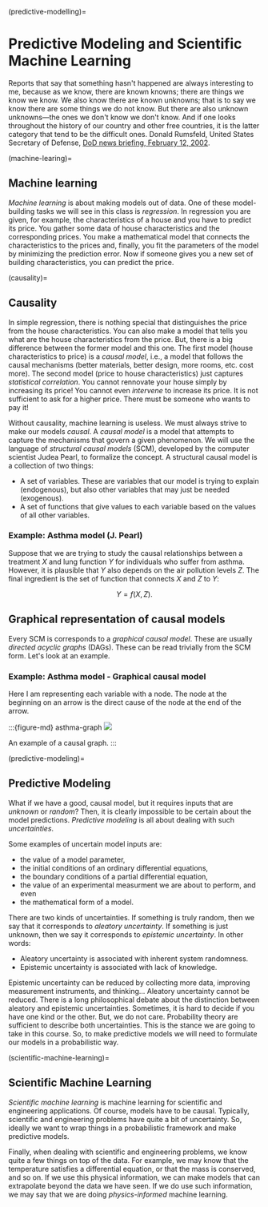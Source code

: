 (predictive-modelling)=
# Predictive Modeling and Scientific Machine Learning

Reports that say that something hasn't happened are always interesting to me, because as we know, there are known knowns; there are things we know we know. We also know there are known unknowns; that is to say we know there are some things we do not know. But there are also unknown unknowns—the ones we don't know we don't know. And if one looks throughout the history of our country and other free countries, it is the latter category that tend to be the difficult ones. Donald Rumsfeld, United States Secretary of Defense, [DoD news briefing, February 12, 2002](https://archive.defense.gov/Transcripts/Transcript.aspx?TranscriptID=2636).


(machine-learing)=
## Machine learning

*Machine learning* is about making models out of data.
One of these model-building tasks we will see in this class is *regression*.
In regression you are given, for example, the characteristics of a house and you have to predict its price.
You gather some data of house characteristics and the corresponding prices.
You make a mathematical model that connects the characteristics to the prices and, finally, you fit the parameters of the model by minimizing the prediction error.
Now if someone gives you a new set of building characteristics, you can predict the price.

(causality)=
## Causality
In simple regression, there is nothing special that distinguishes the price from the house characteristics.
You can also make a model that tells you what are the house characteristics from the price.
But, there is a big difference between the former model and this one.
The first model (house characteristics to price) is a *causal model*, i.e., a model that follows the causal mechanisms (better materials, better design, more rooms, etc. cost more).
The second model (price to house characteristics) just captures *statistical correlation*.
You cannot rennovate your house simply by increasing its price!
You cannot even *intervene* to increase its price.
It is not sufficient to ask for a higher price.
There must be someone who wants to pay it!

Without causality, machine learning is useless.
We must always strive to make our models *causal*.
A *causal model* is a model that attempts to capture the mechanisms that govern a given phenomenon.
We will use the language of *structural causal models* (SCM), developed by the computer scientist Judea Pearl, to formalize the concept.
A structural causal model is a collection of two things:
+ A set of variables. These are variables that our model is trying to explain (endogenous), but also other variables that may just be needed (exogenous).
+ A set of functions that give values to each variable based on the values of all other variables.

### Example: Asthma model (J. Pearl)

Suppose that we are trying to study the causal relationships between a treatment $X$ and lung function $Y$ for individuals who suffer from asthma.
However, it is plausible that $Y$ also depends on the air pollution levels $Z$.
The final ingredient is the set of function that connects $X$ and $Z$ to $Y$:

$$
Y = f(X, Z).
$$

## Graphical representation of causal models
Every SCM is corresponds to a *graphical causal model*.
These are usually *directed acyclic graphs* (DAGs).
These can be read trivially from the SCM form.
Let's look at an example.

### Example: Asthma model - Graphical causal model
Here I am representing each variable with a node.
The node at the beginning on an arrow is the direct cause of the node at the end of the arrow.

:::{figure-md} asthma-graph
<img src="../images/asthma_graph.png">

An example of a causal graph.
:::

(predictive-modeling)=
## Predictive Modeling
What if we have a good, causal model, but it requires inputs that are *unknown* or *random*?
Then, it is clearly impossible to be certain about the model predictions.
*Predictive modeling* is all about dealing with such *uncertainties*.

Some examples of uncertain model inputs are:
+ the value of a model parameter,
+ the initial conditions of an ordinary differential equations,
+ the boundary conditions of a partial differential equation,
+ the value of an experimental measurment we are about to perform, and even
+ the mathematical form of a model.

There are two kinds of uncertainties.
If something is truly random, then we say that it corresponds to *aleatory uncertainty*.
If something is just unknown, then we say it corresponds to *epistemic uncertainty*.
In other words:
+ Aleatory uncertainty is associated with inherent system randomness. 
+ Epistemic uncertainty is associated with lack of knowledge.

Epistemic uncertainty can be reduced by collecting more data, improving measurement instruments, and thinking...
Aleatory uncertainty cannot be reduced.
There is a long philosophical debate about the distinction between aleatory and epistemic uncertainties.
Sometimes, it is hard to decide if you have one kind or the other.
But, we do not care.
Probability theory are sufficient to describe both uncertainties.
This is the stance we are going to take in this course.
So, to make predictive models we will need to formulate our models in a probabilistic way.

(scientific-machine-learning)=
## Scientific Machine Learning
*Scientific machine learning* is machine learning for scientific and engineering applications.
Of course, models have to be causal.
Typically, scientific and engineering problems have quite a bit of uncertainty.
So, ideally we want to wrap things in a probabilistic framework and make predictive models.

Finally, when dealing with scientific and engineering problems, we know quite a few things on top of the data.
For example, we may know that the temperature satisfies a differential equation, or that the mass is conserved, and so on.
If we use this physical information, we can make models that can extrapolate beyond the data we have seen.
If we do use such information, we may say that we are doing *physics-informed* machine learning.
